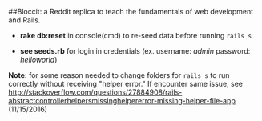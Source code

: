 
 ##Bloccit: a Reddit replica to teach the fundamentals of web development and Rails.





 * **rake db:reset** in console(cmd) to re-seed data before running `rails s`

 * **see seeds.rb** for login in credentials (ex. username: _admin_ password: _helloworld_)

 **Note:** for some reason needed to change folders for `rails s` to run correctly without receiving "helper error."  If encounter same issue, see http://stackoverflow.com/questions/27884908/rails-abstractcontrollerhelpersmissinghelpererror-missing-helper-file-app (11/15/2016)
